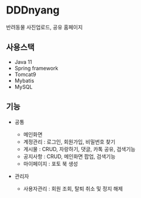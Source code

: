 # DDDnyang
반려동물 사진업로드, 공유 홈페이지

## 사용스택
- Java 11
- Spring framework
- Tomcat9
- Mybatis
- MySQL

## 기능
*  공통
    + 메인화면
    + 계정관리 : 로그인, 회원가입, 비밀번호 찾기
    + 게시물 : CRUD, 자랑하기, 댓글, 카톡 공유, 검색기능
    + 공지사항 : CRUD, 메인화면 팝업, 검색기능
    + 마이페이지 : 포토 북 생성

* 관리자
    + 사용자관리 : 회원 조회, 탈퇴 취소 및 정지 해제

